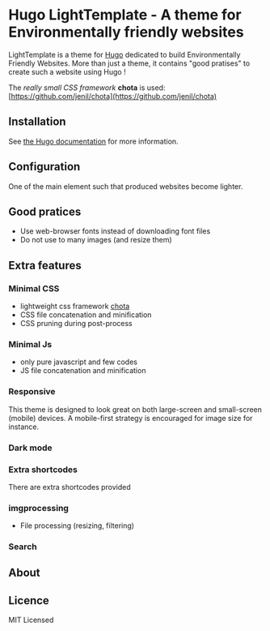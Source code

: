 # Hugo LightTemplate - A theme for Environmentally friendly websites

LightTemplate is a theme for [Hugo](https://gohugo.io/) dedicated to build Environmentally Friendly Websites. More than just a theme, it contains "good pratises" to create such a website using Hugo !

The *really small CSS framework* **chota** is used: [https://github.com/jenil/chota](https://github.com/jenil/chota)

## Installation

See [the Hugo documentation](https://gohugo.io/themes/installing/) for more information.

## Configuration
One of the main element such that produced websites become lighter.

## Good pratices
- Use web-browser fonts instead of downloading font files
- Do not use to many images (and resize them)

## Extra features
### Minimal CSS
- lightweight css framework [chota](https://github.com/jenil/chota)
- CSS file concatenation and minification
- CSS pruning during post-process

### Minimal Js
- only pure javascript and few codes
- JS file concatenation and minification

### Responsive
This theme is designed to look great on both large-screen and small-screen (mobile) devices. A mobile-first strategy is encouraged for image size for instance.

### Dark mode

### Extra shortcodes
There are extra shortcodes provided

### imgprocessing
- File processing (resizing, filtering)


### Search

## About

## Licence
MIT Licensed


